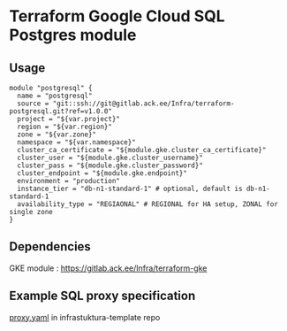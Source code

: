 # Terraform Google Cloud SQL Postgres module

## Usage

```hcl
module "postgresql" {
  name = "postgresql"
  source = "git::ssh://git@gitlab.ack.ee/Infra/terraform-postgresql.git?ref=v1.0.0"
  project = "${var.project}"
  region = "${var.region}"
  zone = "${var.zone}"
  namespace = "${var.namespace}"
  cluster_ca_certificate = "${module.gke.cluster_ca_certificate}"
  cluster_user = "${module.gke.cluster_username}"
  cluster_pass = "${module.gke.cluster_password}"
  cluster_endpoint = "${module.gke.endpoint}"
  environment = "production"
  instance_tier = "db-n1-standard-1" # optional, default is db-n1-standard-1
  availability_type = "REGIAONAL" # REGIONAL for HA setup, ZONAL for single zone
}
```

## Dependencies

GKE module : https://gitlab.ack.ee/Infra/terraform-gke

## Example SQL proxy specification

[proxy.yaml](https://gitlab.ack.ee/Ackee/infrastruktura-templates/blob/master/k8s/production/services/proxy.yaml) in infrastuktura-template repo
